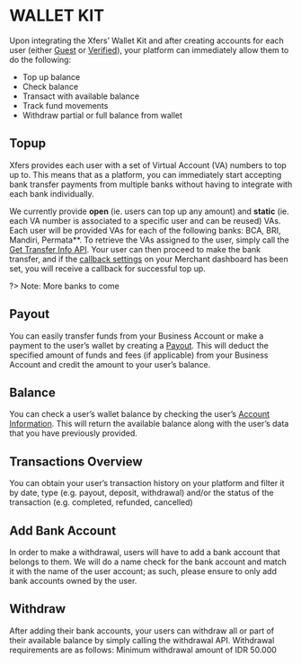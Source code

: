 # WALLET KIT
Upon integrating the Xfers’ Wallet Kit and after creating accounts for each user (either [Guest](/accounts#guest-account) or [Verified](/accounts#verified-account)), your platform can immediately allow them to do the following: 
- Top up balance
- Check balance
- Transact with available balance
- Track fund movements
- Withdraw partial or full balance from wallet

## Topup
Xfers provides each user with a set of Virtual Account (VA) numbers to top up to. This means that as a platform, you can immediately start accepting bank transfer payments from multiple banks without having to integrate with each bank individually.

We currently provide **open** (ie. users can top up any amount) and **static** (ie. each VA number is associated to a specific user and can be reused) VAs. Each user will be provided VAs for each of the following banks: BCA, BRI, Mandiri, Permata**. To retrieve the VAs assigned to the user, simply call the [Get Transfer Info API](https://documenter.getpostman.com/view/5775523/RzZ4qMsX#1a5dcba6-2500-4c08-b104-200404372d48). Your user can then proceed to make the bank transfer, and if the [callback settings](https://id.xfers.com/merchant_settings/callback_settings) on your Merchant dashboard has been set, you will receive a callback for successful top up.

?> Note: More banks to come

## Payout
You can easily transfer funds from your Business Account or make a payment to the user’s wallet by creating a [Payout](https://documenter.getpostman.com/view/5775523/RzZ4qMsX#559c6a32-e74d-4c17-a43e-de5214c6f0b4). This will deduct the specified amount of funds and fees (if applicable) from your Business Account and credit the amount to your user’s balance.


## Balance
You can check a user’s wallet balance by checking the user’s [Account Information](https://documenter.getpostman.com/view/5775523/RzZ4qMsX#d312b220-6d1a-4b72-9fbf-b87b8ed8be53). This will return the available balance along with the user’s data that you have previously provided.

## Transactions Overview
You can obtain your user’s transaction history on your platform and filter it by date,  type (e.g. payout, deposit, withdrawal) and/or the status of the transaction (e.g. completed, refunded, cancelled)


## Add Bank Account
In order to make a withdrawal, users will have to add a bank account that belongs to them. We will do a name check for the bank account and match it with the name of the user account; as such, please ensure to only add bank accounts owned by the user.

## Withdraw
After adding their bank accounts, your users can withdraw all or part of their available balance by simply calling the withdrawal API. Withdrawal requirements are as follows:
Minimum withdrawal amount of IDR 50.000
